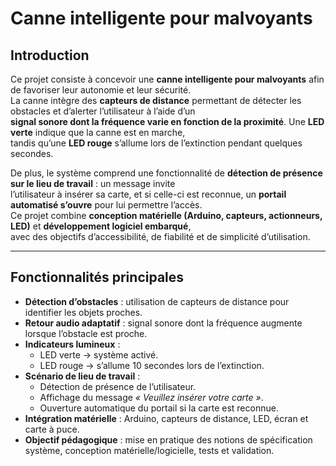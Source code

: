 
# Canne intelligente pour malvoyants  

## Introduction  

Ce projet consiste à concevoir une **canne intelligente pour malvoyants** afin de favoriser leur autonomie et leur sécurité.  
La canne intègre des **capteurs de distance** permettant de détecter les obstacles et d’alerter l’utilisateur à l’aide d’un  
**signal sonore dont la fréquence varie en fonction de la proximité**. Une **LED verte** indique que la canne est en marche,  
tandis qu’une **LED rouge** s’allume lors de l’extinction pendant quelques secondes.  

De plus, le système comprend une fonctionnalité de **détection de présence sur le lieu de travail** : un message invite  
l’utilisateur à insérer sa carte, et si celle-ci est reconnue, un **portail automatisé s’ouvre** pour lui permettre l’accès.  
Ce projet combine **conception matérielle (Arduino, capteurs, actionneurs, LED)** et **développement logiciel embarqué**,  
avec des objectifs d’accessibilité, de fiabilité et de simplicité d’utilisation.  

---

## Fonctionnalités principales  

- **Détection d’obstacles** : utilisation de capteurs de distance pour identifier les objets proches.  
- **Retour audio adaptatif** : signal sonore dont la fréquence augmente lorsque l’obstacle est proche.  
- **Indicateurs lumineux** :  
  - LED verte → système activé.  
  - LED rouge → s’allume 10 secondes lors de l’extinction.  
- **Scénario de lieu de travail** :  
  - Détection de présence de l’utilisateur.  
  - Affichage du message *« Veuillez insérer votre carte »*.  
  - Ouverture automatique du portail si la carte est reconnue.  
- **Intégration matérielle** : Arduino, capteurs de distance, LED, écran et carte à puce.  
- **Objectif pédagogique** : mise en pratique des notions de spécification système, conception matérielle/logicielle, tests et validation.  
